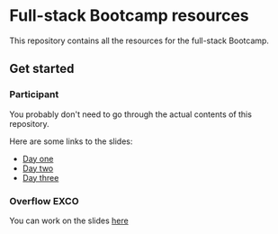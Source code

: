 # Full-stack Bootcamp resources

This repository contains all the resources for the full-stack Bootcamp.

## Get started

### Participant

You probably don't need to go through the actual contents of this repository.

Here are some links to the slides:

* [Day one](https://bootcamp.np-overflow.club/day-one)
* [Day two](https://bootcamp.np-overflow.club/day-two)
* [Day three](https://bootcamp.np-overflow.club/day-three)

### Overflow EXCO

You can work on the slides [here](https://github.com/np-overflow/full-stack-bootcamp-resources)
